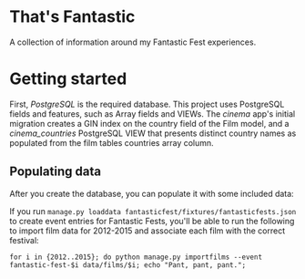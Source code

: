 # That's Fantastic

A collection of information around my Fantastic Fest experiences.

# Getting started

First, *PostgreSQL* is the required database. This project uses PostgreSQL fields and features, such as Array fields and VIEWs. The *cinema* app's initial migration creates a GIN index on the country field of the Film model, and a *cinema_countries* PostgreSQL VIEW that presents distinct country names as populated from the film tables countries array column.

## Populating data

After you create the database, you can populate it with some included data:

If you run `manage.py loaddata fantasticfest/fixtures/fantasticfests.json` to create event entries for Fantastic Fests, you'll be able to run the following to import film data for 2012-2015 and associate each film with the correct festival:

```shell
for i in {2012..2015}; do python manage.py importfilms --event fantastic-fest-$i data/films/$i; echo "Pant, pant, pant.";
```